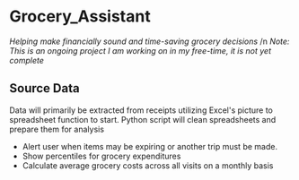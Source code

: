 # Grocery_Assistant
*Helping make financially sound and time-saving grocery decisions* /n
*Note: This is an ongoing project I am working on in my free-time, it is not yet complete*

## Source Data
Data will primarily be extracted from receipts utilizing Excel's picture to spreadsheet function to start. Python script will clean spreadsheets and prepare them for analysis
* Alert user when items may be expiring or another trip must be made.
* Show percentiles for grocery expenditures
* Calculate average grocery costs across all visits on a monthly basis

